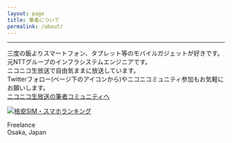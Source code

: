 ```yaml
---
layout: page
title: 筆者について
permalink: /about/
---
```

---
 三度の飯よりスマートフォン、タブレット等のモバイルガジェットが好きです。  
元NTTグループのインフラシステムエンジニアです。  
ニコニコ生放送で自由気ままに放送しています。  
Twitterフォロー(ページ下のアイコンから)やニコニコミュニティ参加もお気軽にお願いします。   
[ニコニコ生放送の筆者コミュニティへ](http://com.nicovideo.jp/community/co1136215/)  

[<img src="https://blog.with2.net/img/banner/c/banner_1/br_c_1081_1.gif" title="格安SIM・スマホランキング">](//blog.with2.net/link/?1941652:1081)  

Freelance  
Osaka, Japan
